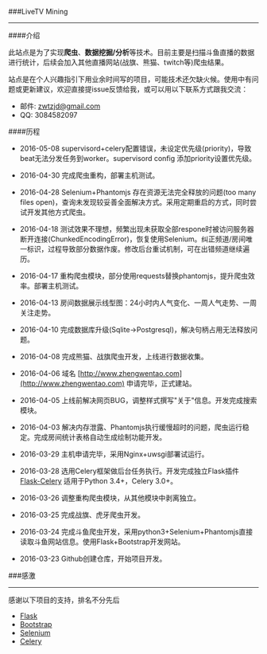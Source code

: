 ###LiveTV Mining
***

####介绍

此站点是为了实现**爬虫**、**数据挖掘/分析**等技术。目前主要是扫描斗鱼直播的数据进行统计，后续会加入其他直播网站(战旗、熊猫、twitch等)爬虫结果。

站点是在个人兴趣指引下用业余时间写的项目，可能技术还欠缺火候。使用中有问题或更新建议，欢迎直接提issue反馈给我，或可以用以下联系方式跟我交流：

* 邮件: zwtzjd@gmail.com
* QQ: 3084582097

####历程

* 2016-05-08 supervisord+celery配置错误，未设定优先级(priority)，导致beat无法分发任务到worker。supervisord config 添加priority设置优先级。

* 2016-04-30 完成爬虫重构，部署主机测试。

* 2016-04-28 Selenium+Phantomjs 存在资源无法完全释放的问题(too many files open)，查询未发现较妥善全面解决方式。采用定期重启的方式，同时尝试开发其他方式爬虫。

* 2016-04-18 测试效果不理想，频繁出现未获取全部respone时被访问服务器断开连接(ChunkedEncodingError)，恢复使用Selenium。纠正频道/房间唯一标识，过程导致部分数据作废。修改后台重试机制，可在出错频道继续遍历。

* 2016-04-17 重构爬虫模块，部分使用requests替换phantomjs，提升爬虫效率。部署主机测试。

* 2016-04-13 房间数据展示线型图：24小时内人气变化、一周人气走势、一周关注走势。

* 2016-04-10 完成数据库升级(Sqlite->Postgresql)，解决句柄占用无法释放问题。

* 2016-04-08 完成熊猫、战旗爬虫开发，上线进行数据收集。

* 2016-04-06 域名 [http://www.zhengwentao.com](http://www.zhengwentao.com) 申请完毕，正式建站。

* 2016-04-05 上线前解决网页BUG，调整样式撰写"关于"信息。开发完成搜索模块。

* 2016-04-03 解决内存泄露、Phantomjs执行缓慢超时的问题，爬虫运行稳定。完成房间统计表格自动生成绘制功能开发。

* 2016-03-29 主机申请完毕，采用Nginx+uwsgi部署试运行。

* 2016-03-28 选用Celery框架做后台任务执行。开发完成独立Flask插件 [Flask-Celery](https://github.com/taogeT/flask-celery) 适用于Python 3.4+，Celery 3.0+。

* 2016-03-26 调整重构爬虫模块，从其他模块中剥离独立。

* 2016-03-25 完成战旗、虎牙爬虫开发。

* 2016-03-24 完成斗鱼爬虫开发，采用python3+Selenium+Phantomjs直接读取斗鱼网站信息。使用Flask+Bootstrap开发网站。

* 2016-03-23 Github创建仓库，开始项目开发。

###感激
***

感谢以下项目的支持，排名不分先后

* [Flask](http://flask.pocoo.org/) 
* [Bootstrap](http://www.bootstrap.com/)
* [Selenium](http://www.seleniumhq.org/)
* [Celery](http://www.celeryproject.org/)
